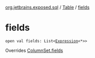[org.jetbrains.exposed.sql](../index.md) / [Table](index.md) / [fields](.)

# fields

`open val fields: List<`[`Expression`](../-expression/index.md)`<*>>`

Overrides [ColumnSet.fields](../-column-set/fields.md)

